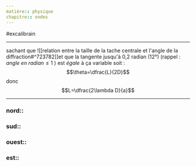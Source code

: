 ```yaml
---
matière:: physique
chapitre:: ondes
---
```

#excalibrain 
___
sachant que ![[relation entre la taille de la tache centrale et l'angle de la diffraction#^723782]]et que la tangente jusqu'à 0,2 radian (12°) (rappel : $\textit{angle en radian}\le 1$ )  est *égale* à ça variable soit :$$\theta=\dfrac{L}{2D}$$donc$$L=\dfrac{2\lambda D}{a}$$

---
### nord:: 
### sud:: 
### ouest:: 
### est:: 